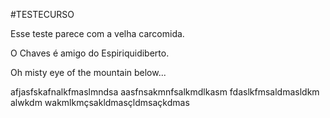 #TESTECURSO

Esse teste parece com a velha carcomida.

O Chaves é amigo do Espiriquidiberto.

Oh misty eye of the mountain below...

afjasfskafnalkfmaslmndsa aasfnsakmnfsalkmdlkasm fdaslkfmsaldmasldkm alwkdm wakmlkmçsakldmasçldmsaçkdmas
